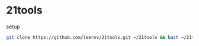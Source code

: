 # 21tools
setup

``` bash
git clone https://github.com/leerov/21tools.git ~/21tools && bash ~/21tools/setup.sh && open -a Terminal && exit

```
